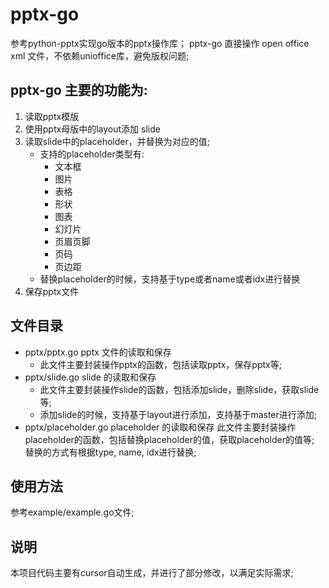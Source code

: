 # pptx-go 

参考python-pptx实现go版本的pptx操作库；
pptx-go 直接操作 open office xml 文件，不依赖unioffice库，避免版权问题;

## pptx-go 主要的功能为:
1. 读取pptx模版
2. 使用pptx母版中的layout添加 slide
3. 读取slide中的placeholder，并替换为对应的值;
    - 支持的placeholder类型有:
        - 文本框
        - 图片
        - 表格
        - 形状
        - 图表
        - 幻灯片
        - 页眉页脚
        - 页码
        - 页边距
    - 替换placeholder的时候，支持基于type或者name或者idx进行替换
4. 保存pptx文件

## 文件目录
- pptx/pptx.go  pptx 文件的读取和保存
    - 此文件主要封装操作pptx的函数，包括读取pptx，保存pptx等;
- pptx/slide.go  slide 的读取和保存
    - 此文件主要封装操作slide的函数，包括添加slide，删除slide，获取slide等;
    - 添加slide的时候，支持基于layout进行添加，支持基于master进行添加;
- pptx/placeholder.go placeholder 的读取和保存
    此文件主要封装操作placeholder的函数，包括替换placeholder的值，获取placeholder的值等;
    替换的方式有根据type, name, idx进行替换;

## 使用方法

参考example/example.go文件;

## 说明

本项目代码主要有cursor自动生成，并进行了部分修改，以满足实际需求;
